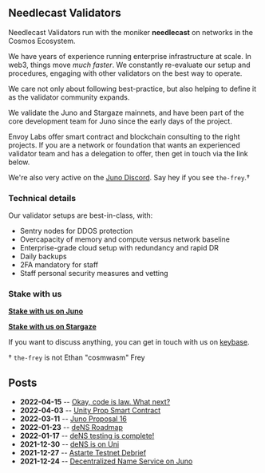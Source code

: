 ## Needlecast Validators

Needlecast Validators run with the moniker **needlecast** on networks in the Cosmos Ecosystem.

We have years of experience running enterprise infrastructure at scale. In web3, things move _much faster_. We constantly re-evaluate our setup and procedures, engaging with other validators on the best way to operate.

We care not only about following best-practice, but also helping to define it as the validator community expands.

We validate the Juno and Stargaze mainnets, and have been part of the core development team for Juno since the early days of the project.

Envoy Labs offer smart contract and blockchain consulting to the right projects. If you are a network or foundation that wants an experienced validator team and has a delegation to offer, then get in touch via the link below.

We're also very active on the [Juno Discord](https://discord.gg/wHdzjS5vXx). Say hey if you see `the-frey`.†

### Technical details

Our validator setups are best-in-class, with:

- Sentry nodes for DDOS protection
- Overcapacity of memory and compute versus network baseline
- Enterprise-grade cloud setup with redundancy and rapid DR
- Daily backups
- 2FA mandatory for staff
- Staff personal security measures and vetting

### Stake with us

**[Stake with us on Juno](https://www.mintscan.io/juno/validators/junovaloper17dn5e2n6w60pzyxeq79apr05r6jzfw7wgq3m07)**

**[Stake with us on Stargaze](https://www.mintscan.io/stargaze/validators/starsvaloper17dn5e2n6w60pzyxeq79apr05r6jzfw7w7d8xrj)**

If you want to discuss anything, you can get in touch with us on [keybase](https://keybase.io/needlecast).

† `the-frey` is not Ethan "cosmwasm" Frey

## Posts

- **2022-04-15** -- [Okay, code is law. What next?](./posts/if-code-is-law.html)
- **2022-04-03** -- [Unity Prop Smart Contract](./posts/unity-prop.html)
- **2022-03-11** -- [Juno Proposal 16](./posts/prop16.html)
- **2022-01-23** -- [deNS Roadmap](./posts/roadmap.html)
- **2022-01-17** -- [deNS testing is complete!](./posts/dens-testing.html)
- **2021-12-30** -- [deNS is on Uni](./posts/dens-uni.html)
- **2021-12-27** -- [Astarte Testnet Debrief](./posts/astarte.html)
- **2021-12-24** -- [Decentralized Name Service on Juno](./posts/nameservice.html)
